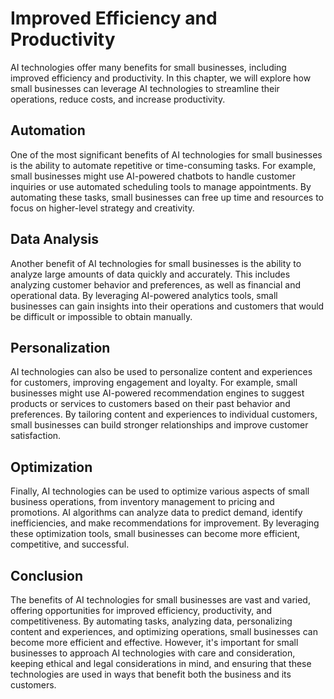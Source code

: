 Improved Efficiency and Productivity
=================================================================================

AI technologies offer many benefits for small businesses, including improved efficiency and productivity. In this chapter, we will explore how small businesses can leverage AI technologies to streamline their operations, reduce costs, and increase productivity.

Automation
----------

One of the most significant benefits of AI technologies for small businesses is the ability to automate repetitive or time-consuming tasks. For example, small businesses might use AI-powered chatbots to handle customer inquiries or use automated scheduling tools to manage appointments. By automating these tasks, small businesses can free up time and resources to focus on higher-level strategy and creativity.

Data Analysis
-------------

Another benefit of AI technologies for small businesses is the ability to analyze large amounts of data quickly and accurately. This includes analyzing customer behavior and preferences, as well as financial and operational data. By leveraging AI-powered analytics tools, small businesses can gain insights into their operations and customers that would be difficult or impossible to obtain manually.

Personalization
---------------

AI technologies can also be used to personalize content and experiences for customers, improving engagement and loyalty. For example, small businesses might use AI-powered recommendation engines to suggest products or services to customers based on their past behavior and preferences. By tailoring content and experiences to individual customers, small businesses can build stronger relationships and improve customer satisfaction.

Optimization
------------

Finally, AI technologies can be used to optimize various aspects of small business operations, from inventory management to pricing and promotions. AI algorithms can analyze data to predict demand, identify inefficiencies, and make recommendations for improvement. By leveraging these optimization tools, small businesses can become more efficient, competitive, and successful.

Conclusion
----------

The benefits of AI technologies for small businesses are vast and varied, offering opportunities for improved efficiency, productivity, and competitiveness. By automating tasks, analyzing data, personalizing content and experiences, and optimizing operations, small businesses can become more efficient and effective. However, it's important for small businesses to approach AI technologies with care and consideration, keeping ethical and legal considerations in mind, and ensuring that these technologies are used in ways that benefit both the business and its customers.
